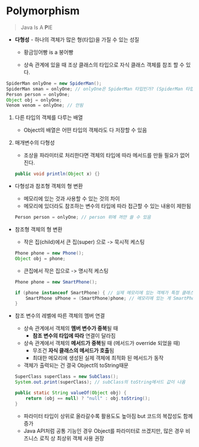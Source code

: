 # Polymorphism

> Java Is A **P**IE

* **다형성** - 하나의 객체가 많은 형(타입)을 가질 수 있는 성질

  * 황금잉어빵 is a 붕어빵

  * 상속 관계에 있을 때 조상 클래스의 타입으로 자식 클래스 객체를 참조 할 수 있다. 

```java
SpiderMan onlyOne = new SpiderMan();
SpiderMan sman = onlyOne; // onlyOne은 SpiderMan 타입인가? (SpiderMan 타입으로 onlyOne을 참조할 수 있는가?)
Person person = onlyOne;
Object obj = onlyOne;
Venom venom = onlyOne; // 안됨
```

1. 다른 타입의 객체를 다루는 배열

   * Object의 배열은 어떤 타입의 객체라도 다 저장할 수 있음

2. 매개변수의 다형성

   * 조상을 파라미터로 처리한다면 객체의 타입에 따라 메서드를 만들 필요가 없어진다.

   ```java
   public void println(Object x) {}
   ```

   

* 다형성과 참조형 객체의 형 변환

  * 메모리에 있는 것과 사용할 수 있는 것의 차이
  * 메모리에 있더라도 참조하는 변수의 타입에 따라 접근할 수 있는 내용이 제한됨

  ```java
  Person person = onlyOne; // person 위에 꺼만 쓸 수 있음
  ```

* 참조형 객체의 형 변환

  * 작은 집(child)에서 큰 집(super) 으로 -> 묵시적 케스팅

  ```java
  Phone phone = new Phone();
  Object obj = phone;
  ```

  * 큰집에서 작은 집으로 -> 명시적 케스팅

  ```java
  Phone phone = new SmartPhone(); 
  
  if (phone instanceof SmartPhone) { // 실제 메모리에 있는 객체가 특정 클래스 타입인 지 확인 
      SmartPhone sPhone = (SmartPhone)phone; // 메모리에 있는 게 SmartPhone일 때만
  }
  ```

  

* 참조 변수의 레벨에 따른 객체의 멤버 연결

  * 상속 관계에서 객체의 **멤버 변수가 중복**될 때
    * **참조 변수의 타입에 따라** 연결이 달라짐
  * 상속 관계에서 객체의 **메서드가 중복**될 때 (메서드가 override 되었을 때)
    * 무조건 **자식 클래스의 메서드가 호출**됨
    * 최대한 메모리에 생성된 실제 객체에 최적화 된 메서드가 동작
  * 객체가 출력되는 건 결국 Object의 toString때문

  ```java
  SuperClass superClass = new SubClass();
  System.out.print(superClass); // subClass의 toString메서드 값이 나옴
  
  public static String valueOf(Object obj) {
      return (obj == null) ? "null" : obj.toString();
  }
  ```

  * 파라미터 타입이 상위로 올라갈수록 활용도도 높아짐 but 코드의 복잡성도 함께 증가
  * Java API처럼 공통 기능인 경우 Object를 파라미터로 쓰겠지만, 많은 경우 비즈니스 로직 상 최상위 객체 사용 권장

